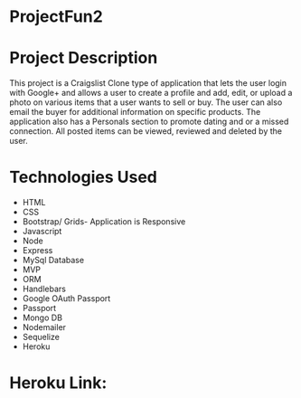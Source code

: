 # ProjectFun2

# Project Description

This project is a Craigslist Clone type of application that lets the user login with Google+ and allows a user to create a profile and add, edit, or upload a photo on various items that a user wants to sell or buy.  The user can also email the buyer for additional information on specific products.  The application also has a Personals section to promote dating and or a missed connection.  All posted items can be viewed, reviewed and deleted by the user.

# Technologies Used

* HTML
* CSS
* Bootstrap/ Grids- Application is Responsive
* Javascript
* Node
* Express
* MySql Database
* MVP
* ORM
* Handlebars
* Google OAuth Passport
* Passport 
* Mongo DB
* Nodemailer
* Sequelize
* Heroku


# Heroku Link:        








